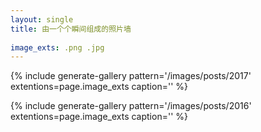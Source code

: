 ```yaml
---
layout: single
title: 由一个个瞬间组成的照片墙
  
image_exts: .png .jpg
---
```




{% include generate-gallery 
pattern='/images/posts/2017' 
extentions=page.image_exts
caption='' %}



{% include generate-gallery 
pattern='/images/posts/2016'
extentions=page.image_exts 
caption='' %}
